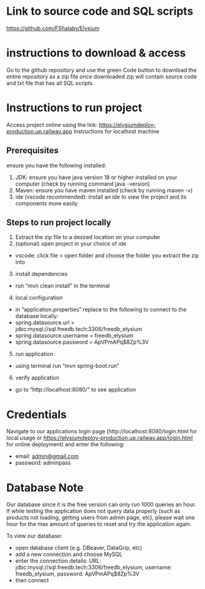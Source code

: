 # Link to source code and SQL scripts
https://github.com/FShalaby/Elysium 
# instructions to download & access
Go to the github repository and use the green Code button to download the entire repository as a zip file
once downloaded zip will contain source code and txt file that has all SQL scripts
# Instructions to run project
Access project online using the link: https://elysiumdeploy-production.up.railway.app
Instructions for localhost machine
## Prerequisites
ensure you have the following installed:
1. JDK: ensure you have java version 18 or higher installed on your computer (check by running command java -version)
2. Maven: ensure you have maven installed (check by running maven -v)
3. ide (vscode recommended): install an ide to view the project and its components more easily 
## Steps to run project locally
1. Extract the zip file to a desired location on your computer
2. (optional) open project in your choice of ide
- vscode: click file > open folder and choose the folder you extract the zip into
3. install dependencies
- run “mvn clean install” in the terminal 
4. local configuration
- in “application.properties” replace to the following to connect to the database locally:
- spring.datasource.url = jdbc:mysql://sql.freedb.tech:3306/freedb_elysium
- spring.datasource.username = freedb_elysium
- spring.datasource.password = ApVPmAPq$8Zp%3V
5. run application
- using terminal run “mvn spring-boot:run”
6. verify application
- go to “http://localhost:8080/” to see application
# Credentials
Navigate to our applications login page (http://localhost:8080/login.html for local usage or https://elysiumdeploy-production.up.railway.app/login.html for online deployment) and enter the following:
- email: admin@gmail.com
- password: adminpass
# Database Note
Our database since it is the free version can only run 1000 queries an hour. If while testing the application does not query data properly (such as products not loading, getting users from admin page, etc), please wait one hour for the max amount of queries to reset and try the application again.

To view our database:
- open database client (e.g. DBeaver, DataGrip, etc)
- add a new connection and choose MySQL
- enter the connection details: URL: jdbc:mysql://sql.freedb.tech:3306/freedb_elysium, username: freedb_elysium, password: ApVPmAPq$8Zp%3V
- then connect
